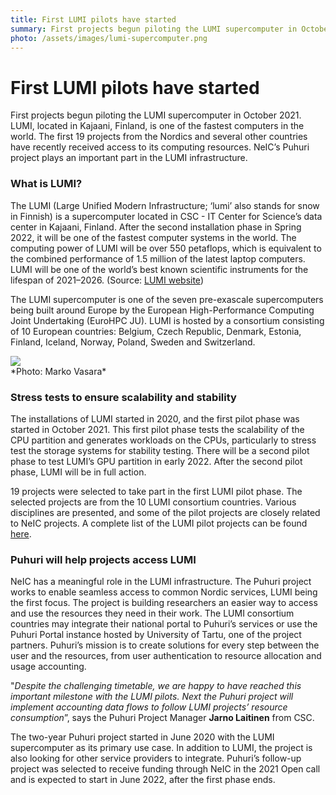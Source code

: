 ```yaml
---
title: First LUMI pilots have started
summary: First projects begun piloting the LUMI supercomputer in October 2021. LUMI, located in Kajaani, Finland, is one of the fastest computers in the world. The first 19 projects from the Nordics and several other countries have recently received access to its computing resources. NeIC’s Puhuri project plays an important part in the LUMI infrastructure.
photo: /assets/images/lumi-supercomputer.png
---
```


First LUMI pilots have started
===========================

First projects begun piloting the LUMI supercomputer in October 2021. LUMI, located in Kajaani, Finland, is one of the fastest computers in the world. The first 19 projects from the Nordics and several other countries have recently received access to its computing resources. NeIC’s Puhuri project plays an important part in the LUMI infrastructure. 

### What is LUMI?

The LUMI (Large Unified Modern Infrastructure; ‘lumi’ also stands for snow in Finnish) is a supercomputer located in CSC - IT Center for Science’s data center in Kajaani, Finland. After the second installation phase in Spring 2022, it will be one of the fastest computer systems in the world. The computing power of LUMI will be over 550 petaflops, which is equivalent to the combined performance of 1.5 million of the latest laptop computers. LUMI will be one of the world’s best known scientific instruments for the lifespan of 2021–2026. (Source: [LUMI website](https://www.lumi-supercomputer.eu/about-lumi/))

The LUMI supercomputer is one of the seven pre-exascale supercomputers being built around Europe by the European High-Performance Computing Joint Undertaking (EuroHPC JU). LUMI is hosted by a consortium consisting of 10 European countries: Belgium, Czech Republic, Denmark, Estonia, Finland, Iceland, Norway, Poland, Sweden and Switzerland.

<img class="normal" src="{% include baseurl %}/assets/images/news/lumi-supercomputer.png" margin="0px 5px">
<br> *Photo: Marko Vasara*

### Stress tests to ensure scalability and stability

The installations of LUMI started in 2020, and the first pilot phase was started in October 2021. This first pilot phase tests the scalability of the CPU partition and generates workloads on the CPUs, particularly to stress test the storage systems for stability testing. There will be a second pilot phase to test LUMI’s GPU partition in early 2022. After the second pilot phase, LUMI will be in full action. 

19 projects were selected to take part in the first LUMI pilot phase. The selected projects are from the 10 LUMI consortium countries. Various disciplines are presented, and some of the pilot projects are closely related to NeIC projects. A complete list of the LUMI pilot projects can be found [here](https://www.lumi-supercomputer.eu/lumi-pilot-projects-selected/).

### Puhuri will help projects access LUMI

NeIC has a meaningful role in the LUMI infrastructure. The Puhuri project works to enable seamless access to common Nordic services, LUMI being the first focus. The project is building researchers an easier way to access and use the resources they need in their work. The LUMI consortium countries may integrate their national portal to Puhuri’s services or use the Puhuri Portal instance hosted by University of Tartu, one of the project partners. Puhuri’s mission is to create solutions for every step between the user and the resources, from user authentication to resource allocation and usage accounting.

"*Despite the challenging timetable, we are happy to have reached this important milestone with the LUMI pilots. Next the Puhuri project will implement accounting data flows to follow LUMI projects’ resource consumption*”, says the Puhuri Project Manager **Jarno Laitinen** from CSC.

The two-year Puhuri project started in June 2020 with the LUMI supercomputer as its primary use case. In addition to LUMI, the project is also looking for other service providers to integrate. Puhuri’s follow-up project was selected to receive funding through NeIC in the 2021 Open call and is expected to start in June 2022, after the first phase ends. 
